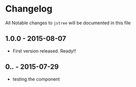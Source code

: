 # Changelog

All Notable changes to `jstree` will be documented in this file


## 1.0.0 - 2015-08-07

- First version released. Ready!!


## 0.*.* - 2015-07-29

 - testing the component
